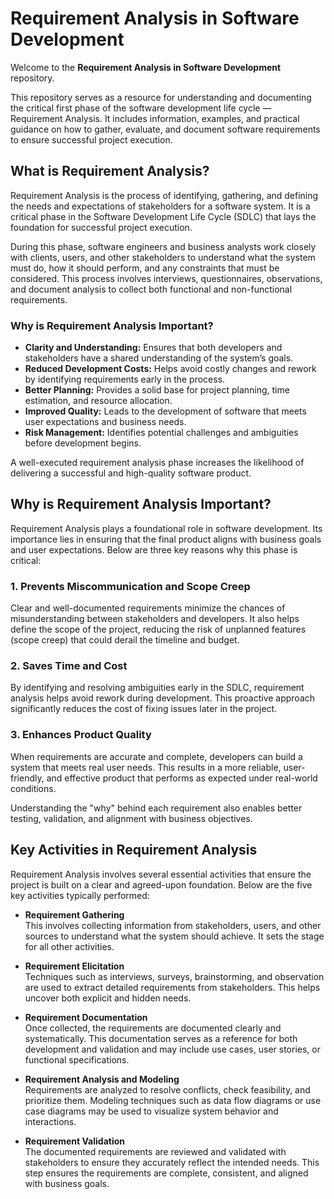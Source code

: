 # Requirement Analysis in Software Development

Welcome to the **Requirement Analysis in Software Development** repository.

This repository serves as a resource for understanding and documenting the critical first phase of the software development life cycle — Requirement Analysis. It includes information, examples, and practical guidance on how to gather, evaluate, and document software requirements to ensure successful project execution.


## What is Requirement Analysis?

Requirement Analysis is the process of identifying, gathering, and defining the needs and expectations of stakeholders for a software system. It is a critical phase in the Software Development Life Cycle (SDLC) that lays the foundation for successful project execution.

During this phase, software engineers and business analysts work closely with clients, users, and other stakeholders to understand what the system must do, how it should perform, and any constraints that must be considered. This process involves interviews, questionnaires, observations, and document analysis to collect both functional and non-functional requirements.

### Why is Requirement Analysis Important?

- **Clarity and Understanding:** Ensures that both developers and stakeholders have a shared understanding of the system’s goals.
- **Reduced Development Costs:** Helps avoid costly changes and rework by identifying requirements early in the process.
- **Better Planning:** Provides a solid base for project planning, time estimation, and resource allocation.
- **Improved Quality:** Leads to the development of software that meets user expectations and business needs.
- **Risk Management:** Identifies potential challenges and ambiguities before development begins.

A well-executed requirement analysis phase increases the likelihood of delivering a successful and high-quality software product.

## Why is Requirement Analysis Important?

Requirement Analysis plays a foundational role in software development. Its importance lies in ensuring that the final product aligns with business goals and user expectations. Below are three key reasons why this phase is critical:

### 1. Prevents Miscommunication and Scope Creep
Clear and well-documented requirements minimize the chances of misunderstanding between stakeholders and developers. It also helps define the scope of the project, reducing the risk of unplanned features (scope creep) that could derail the timeline and budget.

### 2. Saves Time and Cost
By identifying and resolving ambiguities early in the SDLC, requirement analysis helps avoid rework during development. This proactive approach significantly reduces the cost of fixing issues later in the project.

### 3. Enhances Product Quality
When requirements are accurate and complete, developers can build a system that meets real user needs. This results in a more reliable, user-friendly, and effective product that performs as expected under real-world conditions.

Understanding the "why" behind each requirement also enables better testing, validation, and alignment with business objectives.

## Key Activities in Requirement Analysis

Requirement Analysis involves several essential activities that ensure the project is built on a clear and agreed-upon foundation. Below are the five key activities typically performed:

- **Requirement Gathering**  
  This involves collecting information from stakeholders, users, and other sources to understand what the system should achieve. It sets the stage for all other activities.

- **Requirement Elicitation**  
  Techniques such as interviews, surveys, brainstorming, and observation are used to extract detailed requirements from stakeholders. This helps uncover both explicit and hidden needs.

- **Requirement Documentation**  
  Once collected, the requirements are documented clearly and systematically. This documentation serves as a reference for both development and validation and may include use cases, user stories, or functional specifications.

- **Requirement Analysis and Modeling**  
  Requirements are analyzed to resolve conflicts, check feasibility, and prioritize them. Modeling techniques such as data flow diagrams or use case diagrams may be used to visualize system behavior and interactions.

- **Requirement Validation**  
  The documented requirements are reviewed and validated with stakeholders to ensure they accurately reflect the intended needs. This step ensures the requirements are complete, consistent, and aligned with business goals.

